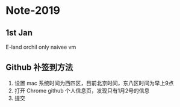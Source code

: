 # Note-2019

## 1st Jan

E-land orchil only naivee vm

## Github 补签到方法

1. 设置 mac 系统时间为西四区，目前北京时间，东八区时间为早上9点
2. 打开 Chrome github 个人信息页，发现只有1月2号的信息
3. 提交
